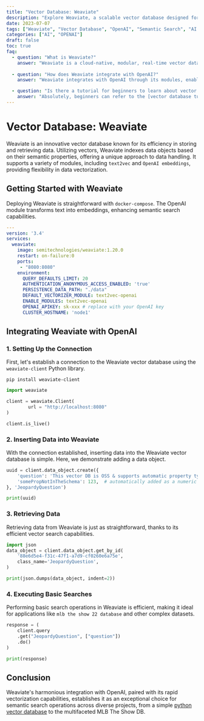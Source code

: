 ```yaml
---
title: "Vector Database: Weaviate"
description: "Explore Weaviate, a scalable vector database designed for fast and accurate semantic search. Integrate it with OpenAI for text-to-embedding transformations."
date: 2023-07-07
tags: ["Weaviate", "Vector Database", "OpenAI", "Semantic Search", "AI Learning"]
categories: ["AI", "OPENAI"]
draft: false
toc: true
faq:
  - question: "What is Weaviate?"
    answer: "Weaviate is a cloud-native, modular, real-time vector database built for scale. It integrates seamlessly with machine learning models, like OpenAI embeddings, to provide accurate semantic search capabilities."
  
  - question: "How does Weaviate integrate with OpenAI?"
    answer: "Weaviate integrates with OpenAI through its modules, enabling text-to-embedding transformations that are essential for semantic search and AI learning applications."

  - question: "Is there a tutorial for beginners to learn about vector databases?"
    answer: "Absolutely, beginners can refer to the [vector database tutorial](/tags/vector-database/) for a step-by-step guide on using Weaviate."
---
```



# Vector Database: Weaviate
Weaviate is an innovative vector database known for its efficiency in storing and retrieving data. Utilizing vectors, Weaviate indexes data objects based on their semantic properties, offering a unique approach to data handling. It supports a variety of modules, including `text2vec` and `OpenAI embeddings`, providing flexibility in data vectorization.

## Getting Started with Weaviate

Deploying Weaviate is straightforward with `docker-compose`. The OpenAI module transforms text into embeddings, enhancing semantic search capabilities.


```yaml
---
version: '3.4'
services:
  weaviate:
    image: semitechnologies/weaviate:1.20.0
    restart: on-failure:0
    ports:
     - "8080:8080"
    environment:
      QUERY_DEFAULTS_LIMIT: 20
      AUTHENTICATION_ANONYMOUS_ACCESS_ENABLED: 'true'
      PERSISTENCE_DATA_PATH: "./data"
      DEFAULT_VECTORIZER_MODULE: text2vec-openai
      ENABLE_MODULES: text2vec-openai
      OPENAI_APIKEY: sk-xxx # replace with your OpenAI key
      CLUSTER_HOSTNAME: 'node1'
```

## Integrating Weaviate with OpenAI
### 1. Setting Up the Connection

First, let's establish a connection to the Weaviate vector database using the `weaviate-client` Python library.



```shell
pip install weaviate-client
```

```python
import weaviate

client = weaviate.Client(
        url = "http://localhost:8080"
)

client.is_live()
```

### 2. Inserting Data into Weaviate

With the connection established, inserting data into the Weaviate vector database is simple. Here, we demonstrate adding a data object.


```python
uuid = client.data_object.create({
    'question': 'This vector DB is OSS & supports automatic property type inference on import',
    'somePropNotInTheSchema': 123,  # automatically added as a numeric property
}, 'JeopardyQuestion')

print(uuid)
```

### 3. Retrieving Data


Retrieving data from Weaviate is just as straightforward, thanks to its efficient vector search capabilities.


```python
import json
data_object = client.data_object.get_by_id(
    '88e6d5e4-f31c-47f1-a7d9-cf0260e6a75e',
    class_name='JeopardyQuestion',
)

print(json.dumps(data_object, indent=2))
```

### 4. Executing Basic Searches

Performing basic search operations in Weaviate is efficient, making it ideal for applications like `mlb the show 22 database` and other complex datasets.


```python
response = (
    client.query
    .get("JeopardyQuestion", ["question"])
    .do()
)

print(response)
```

## Conclusion
Weaviate's harmonious integration with OpenAI, paired with its rapid vectorization capabilities, establishes it as an exceptional choice for semantic search operations across diverse projects, from a simple [python vector database](/tags/vector-database) to the multifaceted MLB The Show DB.












